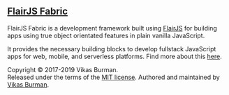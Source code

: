 [FlairJS Fabric](https://flairjs.com/fabric)
---

FlairJS Fabric is a development framework built using [FlairJS](https://flairjs.com) for building apps using true object orientated features in plain vanilla JavaScript. 

It provides the necessary building blocks to develop fullstack JavaScript apps for web, mobile, and serverless platforms. Find more about this [here](https://flairjs.com/fabric).



Copyright &copy; 2017-2019 Vikas Burman.<br/>
Released under the terms of the [MIT license](https://github.com/vikasburman/flairjs-fabric/blob/master/LICENSE). Authored and maintained by [Vikas Burman](https://www.linkedin.com/in/vikasburman/). 